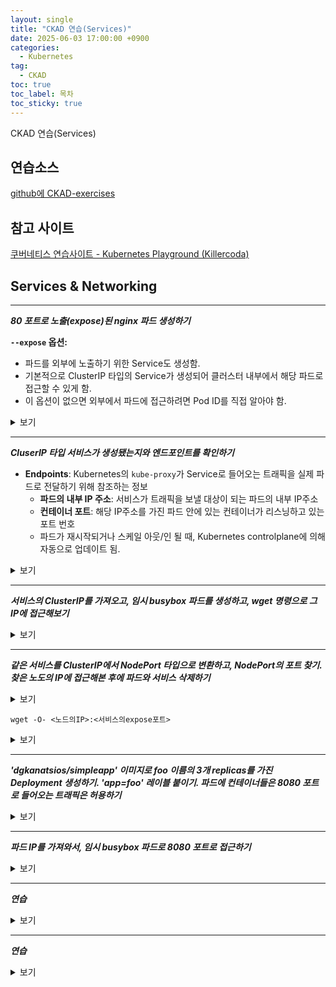 ```yaml
---
layout: single
title: "CKAD 연습(Services)"
date: 2025-06-03 17:00:00 +0900
categories:
  - Kubernetes
tag:
  - CKAD
toc: true
toc_label: 목차
toc_sticky: true
---
```


CKAD 연습(Services)

## 연습소스

[github에 CKAD-exercises](https://github.com/dgkanatsios/CKAD-exercises)

## 참고 사이트

[쿠버네티스 연습사이트 - Kubernetes Playground (Killercoda)](https://killercoda.com/playgrounds/scenario/kubernetes)

## Services & Networking

---

__*80 포트로 노출(expose)된 nginx 파드 생성하기*__

**`--expose` 옵션:**
  - 파드를 외부에 노출하기 위한 Service도 생성함. 
  - 기본적으로 ClusterIP 타입의 Service가 생성되어 클러스터 내부에서 해당 파드로 접근할 수 있게 함.
  - 이 옵션이 없으면 외부에서 파드에 접근하려면 Pod ID를 직접 알아야 함.

<details><summary>보기</summary>

{% highlight bash %}
kubectl run nginx --image=nginx --port=80 --expose
{% endhighlight %}

</details>
<p></p>

---

__*CluserIP 타입 서비스가 생성됐는지와 엔드포인트를 확인하기*__

- **Endpoints**: Kubernetes의 `kube-proxy`가 Service로 들어오는 트래픽을 실제 파드로 전달하기 위해 참조하는 정보
  - **파드의 내부 IP 주소**: 서비스가 트래픽을 보낼 대상이 되는 파드의 내부 IP주소
  - **컨테이너 포트**: 해당 IP주소를 가진 파드 안에 있는 컨테이너가 리스닝하고 있는 포트 번호
  - 파드가 재시작되거나 스케일 아웃/인 될 때, Kubernetes controlplane에 의해 자동으로 업데이트 됨.

<details><summary>보기</summary>

{% highlight bash %}
kubectl describe svc nginx | grep -i endpoint
kubectl get endpoints
{% endhighlight %}

</details>
<p></p>

---

__*서비스의 ClusterIP를 가져오고, 임시 busybox 파드를 생성하고, wget 명령으로 그 IP에 접근해보기*__

<details><summary>보기</summary>

{% highlight bash %}
kubectl get service nginx

kubectl run busybox --image=busybox --rm --restart=Never -it -- /bin/sh -c "wget -O- 10.111.33.164:80"
{% endhighlight %}

</details>
<p></p>

---

__*같은 서비스를 ClusterIP에서 NodePort 타입으로 변환하고, NodePort의 포트 찾기. 찾은 노도의 IP에 접근해본 후에 파드와 서비스 삭제하기*__

<details><summary>보기</summary>

{% highlight bash %}
kubectl edit svc nginx
{% endhighlight %}

{% highlight yaml %}
apiVersion: v1
kind: Service
metadata:
  creationTimestamp: "2025-06-04T06:22:33Z"
  name: nginx
  namespace: default
  resourceVersion: "5691"
  uid: 7c09b9af-0afc-4a19-a63a-c74293ffa107
spec:
  externalTrafficPolicy: Cluster
  internalTrafficPolicy: Cluster
  ipFamilies:
  - IPv4
  ipFamilyPolicy: SingleStack
  ports:
  - nodePort: 30905
    port: 80
    protocol: TCP
    targetPort: 80
  selector:
    run: nginx
  sessionAffinity: None
  type: NodePort # 서비스 타입 변경
{% endhighlight %}

{% highlight bash %}
# 서비스가 80포트를 외부에 expose하고 있는 포트 번호 확인
kubectl get svc nginx
NAME    TYPE       CLUSTER-IP      EXTERNAL-IP   PORT(S)        AGE
nginx   NodePort   10.111.33.164   <none>        80:30905/TCP   31m
{% endhighlight %}

</details>
<p></p>

`wget -O- <노드의IP>:<서비스의expose포트>`

<details><summary>보기</summary>

{% highlight bash %}
# 리눅스면 루프백IP 사용
wget -O- 127.0.0.1:30905
{% endhighlight %}

{% highlight bash %}
kubectl delete svc nginx
kubectl delete pod nginx
{% endhighlight %}

</details>
<p></p>

---

__*'dgkanatsios/simpleapp' 이미지로 foo 이름의 3개 replicas를 가진 Deployment 생성하기. 'app=foo' 레이블 붙이기. 파드에 컨테이너들은 8080 포트로 들어오는 트래픽은 허용하기*__

<details><summary>보기</summary>

{% highlight bash %}
kubectl create deployment foo --image=dgkanatsios/simpleapp --replicas=3 --dry-run=client -o yaml > d.yml
vi d.yml
{% endhighlight %}

{% highlight yaml %}
apiVersion: apps/v1
kind: Deployment
metadata:
  labels:
    app: foo # 레이블
  name: foo
spec:
  replicas: 3
  selector:
    matchLabels:
      app: foo # 레이블
  template:
    metadata:
      labels:
        app: foo  # 레이블
    spec:
      containers:
      - image: dgkanatsios/simpleapp
        name: simpleapp
        ports:
        - containerPort: 8080
{% endhighlight %}

{% highlight bash %}
kubectl get pod foo-78d4bc9b5f-xqv9g --show-labels
{% endhighlight %}

</details>
<p></p>

---

__*파드 IP를 가져와서, 임시 busybox 파드로 8080 포트로 접근하기*__

<details><summary>보기</summary>

{% highlight bash %}
kubectl get pod --selector app=foo -o wide

kubectl run busybox --image=busybox --restart=Never --rm -it -- wget -O- 192.168.1.10:8080
{% endhighlight %}

</details>
<p></p>

---

__*연습*__

<details><summary>보기</summary>

{% highlight bash %}

{% endhighlight %}

</details>
<p></p>

---

__*연습*__

<details><summary>보기</summary>

{% highlight bash %}

{% endhighlight %}

</details>
<p></p>
